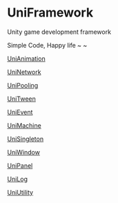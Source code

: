 # UniFramework
Unity game development framework

Simple Code, Happy life ~ ~

[UniAnimation](./UniFramework/UniAnimation)

[UniNetwork](./UniFramework/UniNetwork)

[UniPooling](./UniFramework/UniPooling)

[UniTween](./UniFramework/UniTween)

[UniEvent](./UniFramework/UniEvent)

[UniMachine](./UniFramework/UniMachine)

[UniSingleton](./UniFramework/UniSingleton)

[UniWindow](./UniFramework/UniWindow)

[UniPanel](./UniFramework/UniPanel)

[UniLog](./UniFramework/UniLog)

[UniUtility](./UniFramework/UniUtility)
